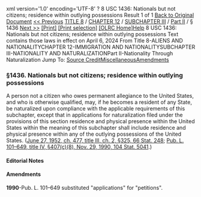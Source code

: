 xml version='1.0' encoding='UTF-8' ?
8 USC 1436: Nationals but not citizens; residence within outlying possessions
 Result 1 of 1
[Back to Original Document](/view.xhtml;jsessionid=B84BD44CF4F75AB928722B56B9ED92D3)
[<< Previous](#)
 [TITLE 8](/view.xhtml;jsessionid=B84BD44CF4F75AB928722B56B9ED92D3?req=granuleid%3AUSC-prelim-title8&saved=%7CZ3JhbnVsZWlkOlVTQy1wcmVsaW0tdGl0bGU4LXNlY3Rpb24xNDM2%7C%7C%7C0%7Cfalse%7Cprelim&edition=prelim) / [CHAPTER 12](/view.xhtml;jsessionid=B84BD44CF4F75AB928722B56B9ED92D3?req=granuleid%3AUSC-prelim-title8-chapter12&saved=%7CZ3JhbnVsZWlkOlVTQy1wcmVsaW0tdGl0bGU4LXNlY3Rpb24xNDM2%7C%7C%7C0%7Cfalse%7Cprelim&edition=prelim) / [SUBCHAPTER III](/view.xhtml;jsessionid=B84BD44CF4F75AB928722B56B9ED92D3?req=granuleid%3AUSC-prelim-title8-chapter12-subchapter3&saved=%7CZ3JhbnVsZWlkOlVTQy1wcmVsaW0tdGl0bGU4LXNlY3Rpb24xNDM2%7C%7C%7C0%7Cfalse%7Cprelim&edition=prelim) / [Part II](/view.xhtml;jsessionid=B84BD44CF4F75AB928722B56B9ED92D3?req=granuleid%3AUSC-prelim-title8-chapter12-subchapter3-part2&saved=%7CZ3JhbnVsZWlkOlVTQy1wcmVsaW0tdGl0bGU4LXNlY3Rpb24xNDM2%7C%7C%7C0%7Cfalse%7Cprelim&edition=prelim) / § 1436
 [Next >>](#)
[[Print]](#)
 [[Print selection]](#)
[[OLRC Home]](/browse.xhtml;jsessionid=B84BD44CF4F75AB928722B56B9ED92D3)[Help](/navHelp.xhtml;jsessionid=B84BD44CF4F75AB928722B56B9ED92D3)
8 USC 1436: Nationals but not citizens; residence within outlying possessions
Text contains those laws in effect on April 6, 2024
From Title 8-ALIENS AND NATIONALITYCHAPTER 12-IMMIGRATION AND NATIONALITYSUBCHAPTER III-NATIONALITY AND NATURALIZATIONPart II-Nationality Through Naturalization
Jump To: [Source Credit](#sourcecredit)[Miscellaneous](#miscellaneous-note)[Amendments](#amendment-note)
### §1436. Nationals but not citizens; residence within outlying possessions
A person not a citizen who owes permanent allegiance to the United States, and who is otherwise qualified, may, if he becomes a resident of any State, be naturalized upon compliance with the applicable requirements of this subchapter, except that in applications for naturalization filed under the provisions of this section residence and physical presence within the United States within the meaning of this subchapter shall include residence and physical presence within any of the outlying possessions of the United States.
([June 27, 1952, ch. 477, title III, ch. 2, §325, 66 Stat. 248](/statviewer.htm?volume=66&page=248); [Pub. L. 101–649, title IV, §407(c)(8), Nov. 29, 1990, 104 Stat. 5041](/statviewer.htm?volume=104&page=5041).)
#### **Editorial Notes**
#### Amendments
**1990**-Pub. L. 101–649 substituted "applications" for "petitions".
